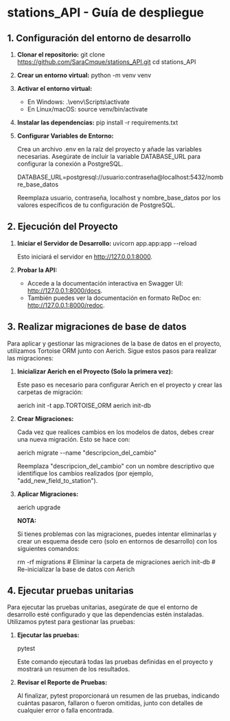# stations_API - Guía de despliegue
## 1. Configuración del entorno de desarrollo
1. **Clonar el repositorio:**
    git clone https://github.com/SaraCmque/stations_API.git
    cd stations_API

2. **Crear un entorno virtual:**
    python -m venv venv

3. **Activar el entorno virtual:**
    - En Windows: .\venv\Scripts\activate
    - En Linux/macOS: source venv/bin/activate

4. **Instalar las dependencias:**
    pip install -r requirements.txt

5. **Configurar Variables de Entorno:**

    Crea un archivo .env en la raíz del proyecto y añade las variables necesarias. Asegúrate de incluir la variable DATABASE_URL para configurar la conexión a PostgreSQL.

    DATABASE_URL=postgresql://usuario:contraseña@localhost:5432/nombre_base_datos

    Reemplaza usuario, contraseña, localhost y nombre_base_datos por los valores específicos de tu configuración de PostgreSQL.

## 2. Ejecución del Proyecto

1. **Iniciar el Servidor de Desarrollo:**
    uvicorn app.app:app --reload

    Esto iniciará el servidor en http://127.0.0.1:8000.

2. **Probar la API:**
    - Accede a la documentación interactiva en Swagger UI: http://127.0.0.1:8000/docs.
    - También puedes ver la documentación en formato ReDoc en: http://127.0.0.1:8000/redoc.

## 3. Realizar migraciones de base de datos

Para aplicar y gestionar las migraciones de la base de datos en el proyecto, utilizamos Tortoise ORM junto con Aerich. Sigue estos pasos para realizar las migraciones:

1. **Inicializar Aerich en el Proyecto (Solo la primera vez):**

    Este paso es necesario para configurar Aerich en el proyecto y crear las carpetas de migración:

    aerich init -t app.TORTOISE_ORM
    aerich init-db

2. **Crear Migraciones:**

    Cada vez que realices cambios en los modelos de datos, debes crear una nueva migración. Esto se hace con:

    aerich migrate --name "descripcion_del_cambio"

    Reemplaza "descripcion_del_cambio" con un nombre descriptivo que identifique los cambios realizados (por ejemplo, "add_new_field_to_station").

3. **Aplicar Migraciones:**

    aerich upgrade

    **NOTA:**

    Si tienes problemas con las migraciones, puedes intentar eliminarlas y crear un esquema desde cero (solo en entornos de desarrollo) con los siguientes comandos:

    rm -rf migrations  # Eliminar la carpeta de migraciones
    aerich init-db     # Re-inicializar la base de datos con Aerich

## 4. Ejecutar pruebas unitarias

Para ejecutar las pruebas unitarias, asegúrate de que el entorno de desarrollo esté configurado y que las dependencias estén instaladas. Utilizamos pytest para gestionar las pruebas:

1. **Ejecutar las pruebas:**

    pytest

    Este comando ejecutará todas las pruebas definidas en el proyecto y mostrará un resumen de los resultados.

2. **Revisar el Reporte de Pruebas:**

    Al finalizar, pytest proporcionará un resumen de las pruebas, indicando cuántas pasaron, fallaron o fueron omitidas, junto con detalles de cualquier error o falla encontrada.
